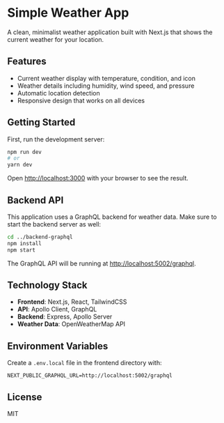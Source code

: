# Simple Weather App

A clean, minimalist weather application built with Next.js that shows the current weather for your location.

## Features

- Current weather display with temperature, condition, and icon
- Weather details including humidity, wind speed, and pressure
- Automatic location detection
- Responsive design that works on all devices

## Getting Started

First, run the development server:

```bash
npm run dev
# or
yarn dev
```

Open [http://localhost:3000](http://localhost:3000) with your browser to see the result.

## Backend API

This application uses a GraphQL backend for weather data. Make sure to start the backend server as well:

```bash
cd ../backend-graphql
npm install
npm start
```

The GraphQL API will be running at [http://localhost:5002/graphql](http://localhost:5002/graphql).

## Technology Stack

- **Frontend**: Next.js, React, TailwindCSS
- **API**: Apollo Client, GraphQL
- **Backend**: Express, Apollo Server
- **Weather Data**: OpenWeatherMap API

## Environment Variables

Create a `.env.local` file in the frontend directory with:

```
NEXT_PUBLIC_GRAPHQL_URL=http://localhost:5002/graphql
```

## License

MIT
